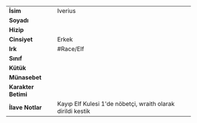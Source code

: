 |  |  |
|---|---|
| **İsim** | Iverius|
| **Soyadı** | |
| **Hizip** | |
| **Cinsiyet** | Erkek|
| **Irk** | #Race/Elf|
| **Sınıf** | |
| **Kütük** | |
| **Münasebet** | |
| **Karakter Betimi** | |
| **İlave Notlar** | Kayıp Elf Kulesi 1'de nöbetçi, wraith olarak dirildi kestik|
